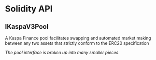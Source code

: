 # Solidity API

## IKaspaV3Pool

A Kaspa Finance pool facilitates swapping and automated market making between any two assets that strictly conform
to the ERC20 specification

_The pool interface is broken up into many smaller pieces_

